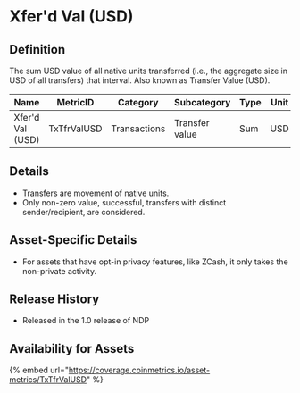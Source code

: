 # Xfer'd Val (USD)

## Definition

The sum USD value of all native units transferred (i.e., the aggregate size in USD of all transfers) that interval. Also known as Transfer Value (USD).

| Name             | MetricID    | Category     | Subcategory    | Type | Unit | Interval |
| ---------------- | ----------- | ------------ | -------------- | ---- | ---- | -------- |
| Xfer'd Val (USD) | TxTfrValUSD | Transactions | Transfer value | Sum  | USD  | 1 day    |

## Details

* Transfers are movement of native units.
* Only non-zero value, successful, transfers with distinct sender/recipient, are considered.

## Asset-Specific Details

* For assets that have opt-in privacy features, like ZCash, it only takes the non-private activity.

## Release History

* Released in the 1.0 release of NDP

## Availability for Assets

{% embed url="https://coverage.coinmetrics.io/asset-metrics/TxTfrValUSD" %}
